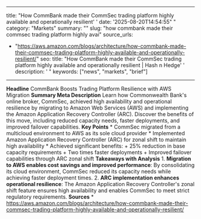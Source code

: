 ﻿---

title: "How CommBank made their CommSec trading platform highly available and operationally resilient''
date: '2025-08-20T14:54:55""
category: "Markets"
summary: ""
slug: "how commbank made their commsec trading platform highly avai"
source_urls:
  - "https://aws.amazon.com/blogs/architecture/how-commbank-made-their-commsec-trading-platform-highly-available-and-operationally-resilient/"
seo:
  title: "How CommBank made their CommSec trading platform highly available and operationally resilient | Hash n Hedge''
  description: '"
  keywords: ["news", "markets", "brief"]

---
**Headline** CommBank Boosts Trading Platform Resilience with AWS Migration  **Summary Meta Description** Learn how Commonwealth Bank's online broker, CommSec, achieved high availability and operational resilience by migrating to Amazon Web Services (AWS) and implementing the Amazon Application Recovery Controller (ARC). Discover the benefits of this move, including reduced capacity needs, faster deployments, and improved failover capabilities.  **Key Points**  * CommSec migrated from a multicloud environment to AWS as its sole cloud provider * Implemented Amazon Application Recovery Controller (ARC) for zonal shift to maintain high availability * Achieved significant benefits: 	+ 25% reduction in base capacity requirements 	+ Two times faster deployments 	+ Improved failover capabilities through ARC zonal shift  **Takeaways with Analysis**  1. **Migration to AWS enables cost savings and improved performance**: By consolidating its cloud environment, CommSec reduced its capacity needs while achieving faster deployment times. 2. **ARC implementation enhances operational resilience**: The Amazon Application Recovery Controller's zonal shift feature ensures high availability and enables CommSec to meet strict regulatory requirements.  **Sources**  * https://aws.amazon.com/blogs/architecture/how-commbank-made-their-commsec-trading-platform-highly-available-and-operationally-resilient/ 
